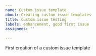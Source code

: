 ```yaml
---
name: Custom issue template
about: Creating custom issue templates
title: Custom issue testing
labels: enhancement, good first issue
assignees: ''

---
```


First creation of a custom issue template
